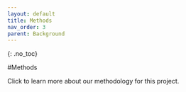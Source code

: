 ```yaml
---
layout: default
title: Methods
nav_order: 3
parent: Background
---
```


<!-- 
This page is an example lesson template.
Add, edit, or remove any content below for the workshop in question. -->

<!-- Putting a {: .no_toc} above a header removes it from the table of contents -->

{: .no_toc}  

#Methods

Click to learn more about our methodology for this project.
